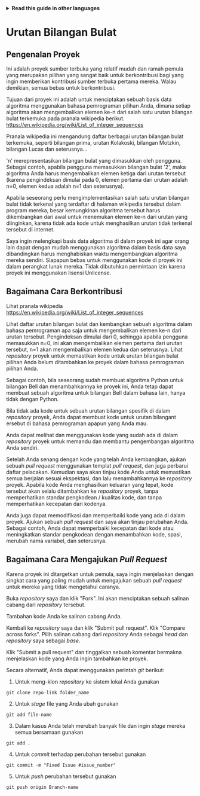 <!-- Do not translate this -->
<details>
<summary>
<strong> Read this guide in other languages </strong>
</summary>
    <ul>
        <li><a href="./README.md"> English </a></li>
        <li><a href="./README Translations\README_KR.md"> Korean </a></li>
        <li><a href="./README Translations\README_ES.md"> Spanish </a></li>
        <li><a href="./README Translations\README_RO.md"> Romanian </a></li>
        <li><a href="./README Translations\README_PT.md"> Portuguese </a></li>
    </ul>
</details>
<!-- Do not translate this -->

# Urutan Bilangan Bulat

## Pengenalan Proyek

Ini adalah proyek sumber terbuka yang relatif mudah dan ramah pemula yang merupakan pilihan yang sangat baik untuk berkontribusi bagi yang ingin memberikan kontribusi sumber terbuka pertama mereka. Walau demikian, semua bebas untuk berkontribusi.

Tujuan dari proyek ini adalah untuk menciptakan sebuah basis data algoritma menggunakan bahasa pemrograman pilihan Anda, dimana setiap algoritma akan mengembalikan elemen ke-n dari salah satu urutan bilangan bulat terkemuka pada pranala wikipedia berikut. https://en.wikipedia.org/wiki/List_of_integer_sequences

Pranala wikipedia ini mengandung daftar berbagai urutan bilangan bulat terkemuka, seperti bilangan prima, urutan Kolakoski, bilangan Motzkin, bilangan Lucas dan seterusnya...

'n' merepresentasikan bilangan bulat yang dimasukkan oleh pengguna. Sebagai contoh, apabila pengguna memasukkan bilangan bulat '2', maka algoritma Anda harus mengembalikan elemen ketiga dari urutan tersebut (karena pengindeksan dimulai pada 0, elemen pertama dari urutan adalah n=0, elemen kedua adalah n=1 dan seterusnya).

Apabila seseorang perlu mengimplementasikan salah satu urutan bilangan bulat tidak terkenal yang terdaftar di halaman wikipedia tersebut dalam program mereka, besar kemungkinan algoritma tersebut harus dikembangkan dari awal untuk menemukan elemen ke-n dari urutan yang diinginkan, karena tidak ada kode untuk menghasilkan urutan tidak terkenal tersebut di internet.

Saya ingin melengkapi basis data algoritma di dalam proyek ini agar orang lain dapat dengan mudah menggunakan algoritma dalam basis data saya dibandingkan harus menghabiskan waktu mengembangkan algoritma mereka sendiri. Siapapun bebas untuk menggunakan kode di proyek ini dalam perangkat lunak mereka. Tidak dibutuhkan permintaan izin karena proyek ini menggunakan lisensi Unlicense.

## Bagaimana Cara Berkontribusi

Lihat pranala wikipedia https://en.wikipedia.org/wiki/List_of_integer_sequences

Lihat daftar urutan bilangan bulat dan kembangkan sebuah algoritma dalam bahasa pemrograman apa saja untuk mengembalikan elemen ke-n dari urutan tersebut. Pengindeksan dimulai dari 0, sehingga apabila pengguna memasukkan n=0, ini akan mengembalikan elemen pertama dari urutan tersebut, n=1 akan mengembalikan elemen kedua dan seterusnya. Lihat _repository_ proyek untuk memastikan kode untuk urutan bilangan bulat pilihan Anda belum ditambahkan ke proyek dalam bahasa pemrograman pilihan Anda.

Sebagai contoh, bila seseorang sudah membuat algoritma Python untuk bilangan Bell dan menambahkannya ke proyek ini, Anda tetap dapat membuat sebuah algoritma untuk bilangan Bell dalam bahasa lain, hanya tidak dengan Python.

Bila tidak ada kode untuk sebuah urutan bilangan spesifik di dalam _repository_ proyek, Anda dapat membuat kode untuk urutan bilangant ersebut di bahasa pemrograman apapun yang Anda mau.

Anda dapat melihat dan menggunakan kode yang sudah ada di dalam _repository_ proyek untuk memandu dan membantu pengembangan algoritma Anda sendiri.

Setelah Anda senang dengan kode yang telah Anda kembangkan, ajukan sebuah _pull request_ menggunakan templat _pull request_, dan juga perbarui daftar pelacakan. Kemudian saya akan tinjau kode Anda untuk memastikan semua berjalan sesuai ekspektasi, dan lalu menambahkannya ke _repository_ proyek. Apabila kode Anda menghasilkan keluaran yang tepat, kode tersebut akan selalu ditambahkan ke _repository_ proyek, tanpa memperhatikan standar pengkodean / kualitas kode, dan tanpa memperhatikan kecepatan dari kodenya.

Anda juga dapat memodifikasi dan memperbaiki kode yang ada di dalam proyek. Ajukan sebuah _pull request_ dan saya akan tinjau perubahan Anda. Sebagai contoh, Anda dapat memperbaiki kecepatan dari kode atau meningkatkan standar pengkodean dengan menambahkan kode, spasi, merubah nama variabel, dan seterusnya.

## Bagaimana Cara Mengajukan _Pull Request_

Karena proyek ini ditargetkan untuk pemula, saya ingin menjelaskan dengan singkat cara yang paling mudah untuk mengajukan sebuah _pull request_ untuk mereka yang tidak mengetahui caranya.

Buka _repository_ saya dan klik "Fork". Ini akan menciptakan sebuah salinan cabang dari _repository_ tersebut.

Tambahan kode Anda ke salinan cabang Anda.

Kembali ke _repository_ saya dan klik "Submit pull request". Klik "Compare across forks". Pilih salinan cabang dari _repository_ Anda sebagai _head_ dan _repository_ saya sebagai _base_.

Klik "Submit a pull request" dan tinggalkan sebuah komentar bermakna menjelaskan kode yang Anda ingin tambahkan ke proyek.

Secara alternatif, Anda dapat menggunakan perintah _git_ berikut:

1. Untuk meng-klon _repository_ ke sistem lokal Anda gunakan

`git clone repo-link folder_name`

2. Untuk _stage_ file yang Anda ubah gunakan

`git add file-name`

3. Dalam kasus Anda telah merubah banyak file dan ingin _stage_ mereka semua bersamaan gunakan

`git add .`

4. Untuk _commit_ terhadap perubahan tersebut gunakan

`git commit -m "Fixed Issue #issue_number"`

5. Untuk _push_ perubahan tersebut gunakan

`git push origin Branch-name`
